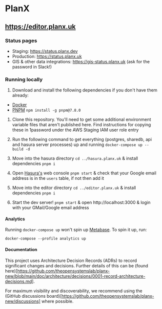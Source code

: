 # PlanX

## https://editor.planx.uk

### Status pages

- Staging: https://status.planx.dev
- Production: https://status.planx.uk
- GIS & other data integrations: https://gis-status.planx.uk (ask for the password in Slack!)

### Running locally

1. Download and install the following dependencies if you don't have them already:
- [Docker](https://docs.docker.com/get-docker/)
- [PNPM](https://github.com/pnpm/pnpm) `npm install -g pnpm@7.8.0`

1. Clone this repository. You'll need to get some additional environment variable files that aren't published here. Find instructions for copying these in 1password under the AWS Staging IAM user role entry

1. Run the following command to get everything (postgres, sharedb, api and hasura server processes) up and running `docker-compose up --build -d`

1. Move into the hasura directory `cd ../hasura.planx.uk` & install dependencies `pnpm i`

1. Open [Hasura's](https://hasura.io/) web console `pnpm start` & check that your Google email address is in the `users` table, if not then add it

1. Move into the editor directory `cd ../editor.planx.uk` & install dependencies `pnpm i`

1. Start the dev server! `pnpm start` & open http://localhost:3000 & login with your GMail/Google email address

#### Analytics

Running `docker-compose up` won't spin up [Metabase](https://www.metabase.com/).
To spin it up, run:

  `docker-compose --profile analytics up`


#### Documentation

This project uses Architecture Decision Records (ADRs) to record significant changes and decisions. Further details of this can be (found here)[https://github.com/theopensystemslab/planx-new/blob/main/doc/architecture/decisions/0001-record-architecture-decisions.md].

For maximum visibility and discoverability, we recommend using the (GitHub discussions board)[https://github.com/theopensystemslab/planx-new/discussions] where possible.
